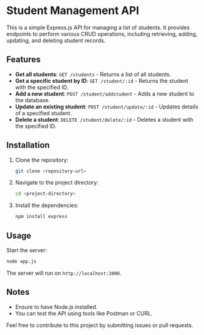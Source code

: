 
# Student Management API

This is a simple Express.js API for managing a list of students. It provides endpoints to perform various CRUD operations, including retrieving, adding, updating, and deleting student records.

## Features

- **Get all students**: `GET /students` - Returns a list of all students.
- **Get a specific student by ID**: `GET /student/:id` - Returns the student with the specified ID.
- **Add a new student**: `POST /student/addstudent` - Adds a new student to the database.
- **Update an existing student**: `POST /student/update/:id` - Updates details of a specified student.
- **Delete a student**: `DELETE /student/delete/:id` - Deletes a student with the specified ID.

## Installation

1. Clone the repository:
   ```bash
   git clone <repository-url>
   ```
2. Navigate to the project directory:
   ```bash
   cd <project-directory>
   ```
3. Install the dependencies:
   ```bash
   npm install express
   ```

## Usage

Start the server:
```bash
node app.js
```
The server will run on `http://localhost:3000`.

## Notes

- Ensure to have Node.js installed.
- You can test the API using tools like Postman or CURL.

Feel free to contribute to this project by submitting issues or pull requests.


